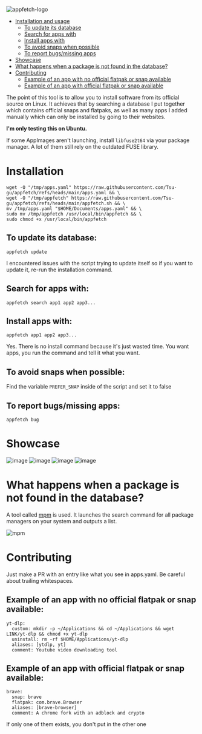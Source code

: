 ![appfetch-logo](https://github.com/user-attachments/assets/b607848d-1478-4d2b-9fb7-4d17c05377e2)

- [Installation and usage](#installation)
  - [To update its database](#to-update-its-database)
  - [Search for apps with](#search-for-apps-with)
  - [Install apps with](#install-apps-with)
  - [To avoid snaps when possible](#to-avoid-snaps-when-possible)
  - [To report bugs/missing apps](#to-report-bugsmissing-apps)
- [Showcase](#showcase)
- [What happens when a package is not found in the database?](#what-happens-when-a-package-is-not-found-in-the-database)
- [Contributing](#contributing)
  - [Example of an app with no official flatpak or snap available](#example-of-an-app-with-no-official-flatpak-or-snap-available)
  - [Example of an app with official flatpak or snap available](#example-of-an-app-with-official-flatpak-or-snap-available)


The point of this tool is to allow you to install software from its official source on Linux. It achieves that by searching a database I put together which contains official snaps and flatpaks, as well as many apps I added manually which can only be installed by going to their websites.

**I'm only testing this on Ubuntu.**

If some AppImages aren't launching, install `libfuse2t64` via your package manager. A lot of them still rely on the outdated FUSE library.

# Installation
```
wget -O "/tmp/apps.yaml" https://raw.githubusercontent.com/Tsu-gu/appfetch/refs/heads/main/apps.yaml && \
wget -O "/tmp/appfetch" https://raw.githubusercontent.com/Tsu-gu/appfetch/refs/heads/main/appfetch.sh && \
mv /tmp/apps.yaml "$HOME/Documents/apps.yaml" && \
sudo mv /tmp/appfetch /usr/local/bin/appfetch && \
sudo chmod +x /usr/local/bin/appfetch
```

## To update its database:

```
appfetch update
```
I encountered issues with the script trying to update itself so if you want to update it, re-run the installation command.

## Search for apps with:

```
appfetch search app1 app2 app3...
```

## Install apps with:

```
appfetch app1 app2 app3...
```
Yes. There is no install command because it's just wasted time. You want apps, you run the command and tell it what you want.

## To avoid snaps when possible:

Find the variable `PREFER_SNAP` inside of the script and set it to false

## To report bugs/missing apps:

```
appfetch bug
```

# Showcase
![image](https://github.com/user-attachments/assets/047cef5c-be13-426f-947e-6ca074db8b88)
![image](https://github.com/user-attachments/assets/9ee4d99f-6ecb-401c-ae98-4641d78f9b83)
![image](https://github.com/user-attachments/assets/119c8bef-773d-4899-a0f9-033b76d39222)
![image](https://github.com/user-attachments/assets/43a20d4c-8ffb-47a1-8ad7-7a3c115f3e70)


# What happens when a package is not found in the database?

A tool called [mpm](https://github.com/kdeldycke/meta-package-manager) is used. It launches the search command for all package managers on your system and outputs a list.

![mpm](https://github.com/user-attachments/assets/f786d817-ea89-4171-8fee-9716469b7f77)

# Contributing

Just make a PR with an entry like what you see in apps.yaml. Be careful about trailing whitespaces.

## Example of an app with no official flatpak or snap available:
```
yt-dlp:
  custom: mkdir -p ~/Applications && cd ~/Applications && wget LINK/yt-dlp && chmod +x yt-dlp
  uninstall: rm -rf $HOME/Applications/yt-dlp
  aliases: [ytdlp, yt]
  comment: Youtube video downloading tool
```
## Example of an app with official flatpak or snap available:
```
brave:
  snap: brave
  flatpak: com.brave.Browser
  aliases: [brave-browser]
  comment: A chrome fork with an adblock and crypto
```

If only one of them exists, you don't put in the other one
